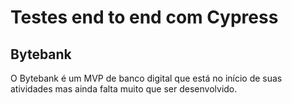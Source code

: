 # Testes end to end com Cypress

## Bytebank

O Bytebank é um MVP de banco digital que está no início de suas atividades mas ainda falta muito que ser desenvolvido. 
